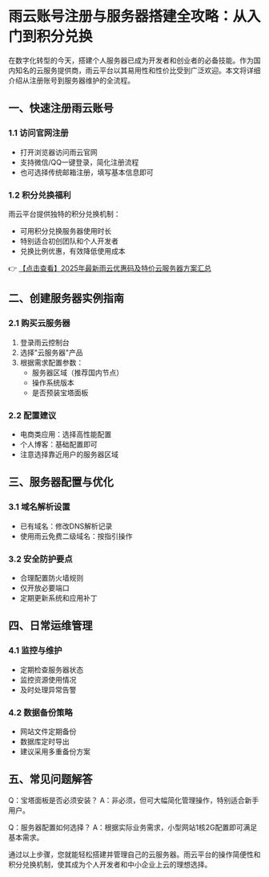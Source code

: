 # 雨云账号注册与服务器搭建全攻略：从入门到积分兑换

在数字化转型的今天，搭建个人服务器已成为开发者和创业者的必备技能。作为国内知名的云服务提供商，雨云平台以其易用性和性价比受到广泛欢迎。本文将详细介绍从注册账号到服务器维护的全流程。

## 一、快速注册雨云账号

### 1.1 访问官网注册
- 打开浏览器访问雨云官网
- 支持微信/QQ一键登录，简化注册流程
- 也可选择传统邮箱注册，填写基本信息即可

### 1.2 积分兑换福利
雨云平台提供独特的积分兑换机制：
- 可用积分兑换服务器使用时长
- 特别适合初创团队和个人开发者
- 兑换比例优惠，有效降低使用成本

👉 [【点击查看】2025年最新雨云优惠码及特价云服务器方案汇总](https://bit.ly/RainYun)

## 二、创建服务器实例指南

### 2.1 购买云服务器
1. 登录雨云控制台
2. 选择"云服务器"产品
3. 根据需求配置参数：
   - 服务器区域（推荐国内节点）
   - 操作系统版本
   - 是否预装宝塔面板

### 2.2 配置建议
- 电商类应用：选择高性能配置
- 个人博客：基础配置即可
- 注意选择靠近用户的服务器区域

## 三、服务器配置与优化

### 3.1 域名解析设置
- 已有域名：修改DNS解析记录
- 使用雨云免费二级域名：按指引操作

### 3.2 安全防护要点
- 合理配置防火墙规则
- 仅开放必要端口
- 定期更新系统和应用补丁

## 四、日常运维管理

### 4.1 监控与维护
- 定期检查服务器状态
- 监控资源使用情况
- 及时处理异常告警

### 4.2 数据备份策略
- 网站文件定期备份
- 数据库定时导出
- 建议采用多重备份方案

## 五、常见问题解答

Q：宝塔面板是否必须安装？
A：非必须，但可大幅简化管理操作，特别适合新手用户。

Q：服务器配置如何选择？
A：根据实际业务需求，小型网站1核2G配置即可满足基本需求。

通过以上步骤，您就能轻松搭建并管理自己的云服务器。雨云平台的操作简便性和积分兑换机制，使其成为个人开发者和中小企业上云的理想选择。